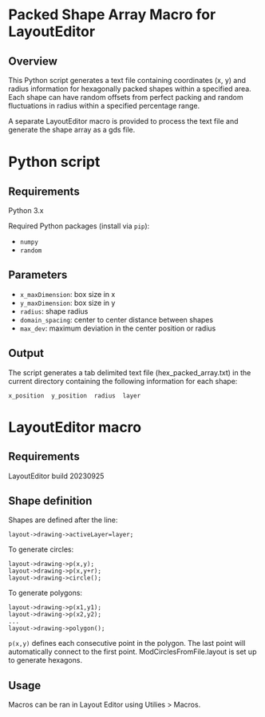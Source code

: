 # Packed Shape Array Macro for LayoutEditor

## Overview

This Python script generates a text file containing coordinates (x, y) and radius information for hexagonally packed shapes within a specified area. Each shape can have random offsets from perfect packing and random fluctuations in radius within a specified percentage range.

A separate LayoutEditor macro is provided to process the text file and generate the shape array as a gds file.

# Python script

## Requirements

Python 3.x

Required Python packages (install via `pip`):
* `numpy`
* `random`

## Parameters

* `x_maxDimension`: box size in x
* `y_maxDimension`: box size in y
* `radius`: shape radius
* `domain_spacing`: center to center distance between shapes
* `max_dev`: maximum deviation in the center position or radius

## Output

The script generates a tab delimited text file (hex_packed_array.txt) in the current directory containing the following information for each shape:

```text
x_position  y_position  radius  layer
```

# LayoutEditor macro

## Requirements

LayoutEditor build 20230925

## Shape definition

Shapes are defined after the line:

```text
layout->drawing->activeLayer=layer;
```

To generate circles:

```text
layout->drawing->p(x,y);
layout->drawing->p(x,y+r);
layout->drawing->circle();
```

To generate polygons:

```text
layout->drawing->p(x1,y1);
layout->drawing->p(x2,y2);
...
layout->drawing->polygon();
```

`p(x,y)` defines each consecutive point in the polygon. The last point will automatically connect to the first point. ModCirclesFromFile.layout is set up to generate hexagons.

## Usage

Macros can be ran in Layout Editor using Utilies > Macros.
